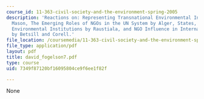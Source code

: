 ```yaml
---
course_id: 11-363-civil-society-and-the-environment-spring-2005
description: 'Reactions on: Representing Transnational Environmental Interests by
  Mason, The Emerging Roles of NGOs in the UN System by Alger, States, NGOs, and International
  Environmental Institutions by Raustiala, and NGO Influence in International Environment
  by Betsill and Corell.'
file_location: /coursemedia/11-363-civil-society-and-the-environment-spring-2005/7349f87120bf16095804ce9f6ee1f82f_david_fogelson7.pdf
file_type: application/pdf
layout: pdf
title: david_fogelson7.pdf
type: course
uid: 7349f87120bf16095804ce9f6ee1f82f

---
```

None